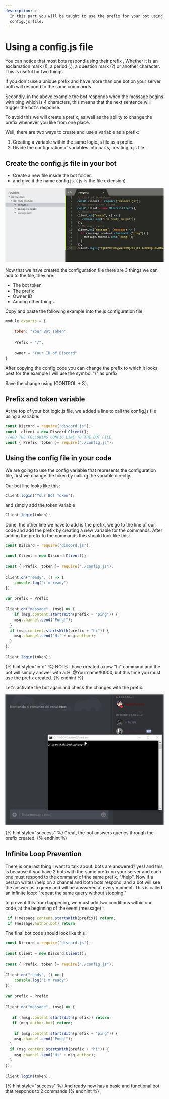 ```yaml
---
description: >-
  In this part you will be taught to use the prefix for your bot using a
  config.js file.
---
```


# Using a config.js file

You can notice that most bots respond using their prefix , Whether it is an exclamation mark \(!\), a period \(.\), a question mark \(?\) or another character. This is useful for two things.

If you don't use a unique prefix and have more than one bot on your server both will respond to the same commands.

Secondly, in the above example the bot responds when the message begins with ping which is 4 characters, this means that the next sentence will trigger the bot's response.

To avoid this we will create a prefix, as well as the ability to change the prefix whenever you like from one place.

Well, there are two ways to create and use a variable as a prefix:

1. Creating a variable within the same logic.js file as a prefix.
2. Divide the configuration of variables into parts, creating a.js file.

## Create the config.js file in your bot

* Create a new file inside the bot folder.
* and give it the name config.js. \(.js is the file extension\)

![](../.gitbook/assets/tvvxwx3pc5.gif)

Now that we have created the configuration file there are 3 things we can add to the file, they are:

* The bot token
* The prefix
* Owner ID
* Among other things.

Copy and paste the following example into the.js configuration file.

```javascript
module.exports = {

    token: "Your Bot Token",

    Prefix = "/",

    owner = "Your ID of Discord"
}
```

After copying the config code you can change the prefix to which it looks best for the example I will use the symbol "/" as prefix

Save the change using \(CONTROL + S\).

##  Prefix and token variable

At the top of your bot logic.js file, we added a line to call the config.js file using a variable.

```javascript
const Discord = require("discord.js");
const  client = new Discord.Client();
//ADD THE FOLLOWING CONFIG LINE TO THE BOT FILE
const { Prefix, token }= require("./config.js");
```

## Using the config file in your code

We are going to use the config variable that represents the configuration file, first we change the token by calling the variable directly.

Our bot line looks like this:

```javascript
Client.login("Your Bot Token");
```

and simply add the token variable

```javascript
Client.login(token);
```

Done, the other line we have to add is the prefix, we go to the line of our code and add the prefix by creating a new variable for the commands. After adding the prefix to the commands this should look like this:

```javascript
const Discord = require('discord.js');

const Client = new Discord.Client();

const { Prefix, token }= require("./config.js");

Client.on("ready", () => {
	console.log("i'm ready")
});

var prefix = Prefix

Client.on("message", (msg) => {
	if (msg.content.startsWith(prefix + "ping")) {
    msg.channel.send("Pong!");
  }
  if (msg.content.startsWith(prefix + "hi")) {
    msg.channel.send("Hi" + msg.author);
  }
});

Client.login(token); 
```

{% hint style="info" %}
NOTE: I have created a new "hi" command and the bot will simply answer with a: Hi @Yourname\#0000, but this time you must use the prefix created.
{% endhint %}

 Let's activate the bot again and check the changes with the prefix.

![](../.gitbook/assets/2018-08-01_17-48-21.gif)

{% hint style="success" %}
Great, the bot answers queries through the prefix created.
{% endhint %}

## Infinite Loop Prevention

There is one last thing I want to talk about: bots are answered? yes! and this is because if you have 2 bots with the same prefix on your server and each one must respond to the command of the same prefix, "/help". Now if a person writes /help on a channel and both bots respond, and a bot will see the answer as a query and will be answered at every moment. This is called an infinite loop: "repeat the same query without stopping."

to prevent this from happening, we must add two conditions within our code, at the beginning of the event \(message\) :

```javascript
 if (!message.content.startsWith(prefix)) return;
 if (message.author.bot) return;
```

 The final bot code should look like this:

```javascript
const Discord = require('discord.js');

const Client = new Discord.Client();

const { Prefix, token }= require("./config.js");

Client.on("ready", () => {
	console.log("i'm ready")
});

var prefix = Prefix

Client.on("message", (msg) => {

   if (!msg.content.startsWith(prefix)) return;
   if (msg.author.bot) return;
   
	if (msg.content.startsWith(prefix + "ping")) {
    msg.channel.send("Pong!");
  }
  if (msg.content.startsWith(prefix + "hi")) {
    msg.channel.send("Hi" + msg.author);
  }
});

Client.login(token); 
```

{% hint style="success" %}
And ready now has a basic and functional bot that responds to 2 commands
{% endhint %}

